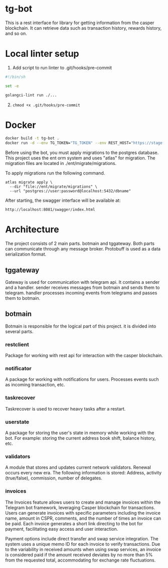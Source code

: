 # tg-bot
This is a rest interface for library for getting information from the casper blockchain. It can retrieve data such as transaction history, rewards history, and so on.
# Local linter setup

1. Add script to run linter to .git/hooks/pre-commit

```bash
#!/bin/sh

set -e

golangci-lint run ./...
```

2. ```chmod +x .git/hooks/pre-commit```

# Docker

```sh
docker build -t tg-bot .
docker run -d --env TG_TOKEN="TG_TOKEN" --env REST_HOST="https://stage.dspense.com/rest/api/v1/cspr-testnet" --env RPC_NODE="65.108.127.242" CHAIN="casper-test or casper"  --env DB_HOST="PG_DB_HOST" --env DB_PORT="PG_DB_PORT" --env  DB_USER="PG_DB_USER"  --env DB_PASSWORD="PG_DB_PASS" --env SWAP_TOKEN="SIMPLE SWAP TOKEN"  --env DB_NAME="PG_DB_NAME"  tg-bot --env DB_SSLMODE=disable --env PK_SALT="TEST SALT";
```
Before using the bot, you must apply migrations to the postgres database. This project uses the ent orm system and uses "atlas" for migration. The migration files are located in ./ent/migrate/migrations.

To apply migrations run the following command.

```
atlas migrate apply \
  --dir "file://ent/migrate/migrations" \
  --url "postgres://user:password@localhost:5432/dbname"
```


After starting, the swagger interface will be available at:
```
http://localhost:8081/swagger/index.html
```

# Architecture

The project consists of 2 main parts. botmain and tggateway. Both parts can communicate through any message broker. Protobuff is used as a data serialization format.

## tggateway
Gateway is used for communication with telegram api. It contains a sender and a handler. sender receives messages from botmain and sends them to telegram. handler processes incoming events from telegrams and passes them to botmain.

## botmain

Botmain is responsible for the logical part of this project. it is divided into several parts.

### restclient

Package for working with rest api for interaction with the casper blockchain.

### notificator 

A package for working with notifications for users. Processes events such as incoming transaction, etc.

### taskrecover
Taskrecover is used to recover heavy tasks after a restart.

### userstate
A package for storing the user's state in memory while working with the bot. For example: storing the current address book shift, balance history, etc.

### validators

A module that stores and updates current network validators. Renewal occurs every new era. The following information is stored: Address, activity (true/false), commission, number of delegates.

### invoices

The Invoices feature allows users to create and manage invoices within the Telegram bot framework, leveraging Casper blockchain for transactions. Users can generate invoices with specific parameters including the invoice name, amount in CSPR, comments, and the number of times an invoice can be paid. Each invoice generates a short link directing to the bot for payment, facilitating easy access and user interaction.

Payment options include direct transfer and swap service integration. The system uses a unique memo ID for each invoice to verify transactions. Due to the variability in received amounts when using swap services, an invoice is considered paid if the amount received deviates by no more than 5% from the requested total, accommodating for exchange rate fluctuations.